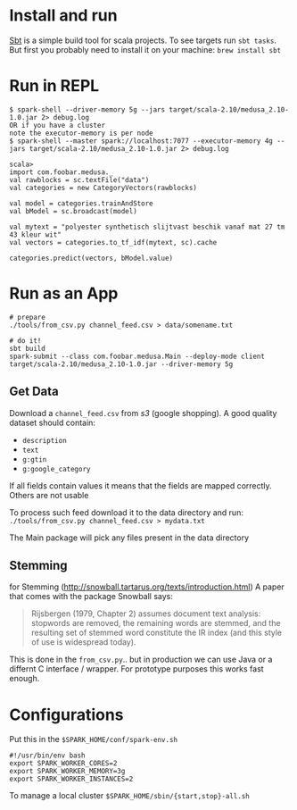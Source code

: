# Install and run

[Sbt](http://www.scala-sbt.org/) is a simple build tool for scala projects. To see targets run `sbt tasks`.
But first you probably need to install it on your machine:
  `brew install sbt`


# Run in REPL

```
$ spark-shell --driver-memory 5g --jars target/scala-2.10/medusa_2.10-1.0.jar 2> debug.log
OR if you have a cluster
note the executor-memory is per node
$ spark-shell --master spark://localhost:7077 --executor-memory 4g --jars target/scala-2.10/medusa_2.10-1.0.jar 2> debug.log

scala> 
import com.foobar.medusa._
val rawblocks = sc.textFile("data")
val categories = new CategoryVectors(rawblocks)

val model = categories.trainAndStore
val bModel = sc.broadcast(model)

val mytext = "polyester synthetisch slijtvast beschik vanaf mat 27 tm 43 kleur wit"
val vectors = categories.to_tf_idf(mytext, sc).cache

categories.predict(vectors, bModel.value)
```

# Run as an App

```
# prepare
./tools/from_csv.py channel_feed.csv > data/somename.txt

# do it!
sbt build
spark-submit --class com.foobar.medusa.Main --deploy-mode client target/scala-2.10/medusa_2.10-1.0.jar --driver-memory 5g
```

## Get Data

Download a `channel_feed.csv` from _s3_ (google shopping). A good quality dataset should contain:

*   `description`
*   `text`
*   `g:gtin`
*   `g:google_category`

If all fields contain values it means that the fields are mapped correctly. Others are not usable

To process such feed download it to the data directory and run:
  `./tools/from_csv.py channel_feed.csv > mydata.txt`

The Main package will pick any files present in the data directory

## Stemming

for Stemming (http://snowball.tartarus.org/texts/introduction.html)
A paper that comes with the package Snowball says:

> Rijsbergen (1979, Chapter 2) assumes document text analysis: stopwords are removed, the remaining words are stemmed, and the resulting set of stemmed word constitute the IR index (and this style of use is widespread today).

This is done in the `from_csv.py`.. but in production we can use Java or a differnt C interface / wrapper.
For prototype purposes this works fast enough.



# Configurations

Put this in the `$SPARK_HOME/conf/spark-env.sh`

```
#!/usr/bin/env bash
export SPARK_WORKER_CORES=2
export SPARK_WORKER_MEMORY=3g
export SPARK_WORKER_INSTANCES=2
```

To manage a local cluster `$SPARK_HOME/sbin/{start,stop}-all.sh`

